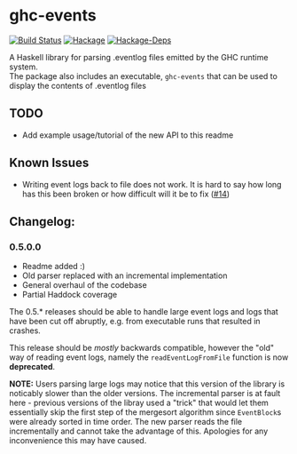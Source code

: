 # ghc-events
[![Build Status](https://travis-ci.org/haskell/ghc-events.svg?branch=master)](https://travis-ci.org/haskell/ghc-events)
[![Hackage](https://img.shields.io/hackage/v/ghc-events.svg)](https://hackage.haskell.org/package/ghc-events)
[![Hackage-Deps](https://img.shields.io/hackage-deps/v/ghc-events.svg)](http://packdeps.haskellers.com/reverse/ghc-events)

A Haskell library for parsing .eventlog files emitted by the GHC runtime system.  
The package also includes an executable, `ghc-events` that can be used to display the contents of .eventlog files 

## TODO
* Add example usage/tutorial of the new API to this readme

## Known Issues
* Writing event logs back to file does not work. It is hard to say how long has this been broken or how difficult will it be to fix ([#14](https://github.com/haskell/ghc-events/issues/14))

## Changelog:
### 0.5.0.0
* Readme added :)
* Old parser replaced with an incremental implementation 
* General overhaul of the codebase
* Partial Haddock coverage

The 0.5.* releases should be able to handle large event logs and logs that have been cut off abruptly, e.g. from executable runs that resulted in crashes.

This release should be *mostly* backwards compatible, however the "old" way of reading event logs, namely the `readEventLogFromFile`  function is now **deprecated**.   

**NOTE:** Users parsing large logs may notice that this version of the library is noticably slower than the older versions. The incremental parser is at fault here - previous versions of the libray used a "trick" that would let them essentially skip the first step of the mergesort algorithm since `EventBlock`s were already sorted in time order. The new parser reads the file incrementally and cannot take the advantage of this. Apologies for any inconvenience this may have caused.
